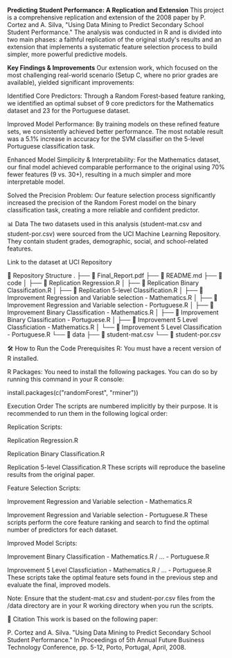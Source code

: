 **Predicting Student Performance: A Replication and Extension** 
This project is a comprehensive replication and extension of the 2008 paper by P. Cortez and A. Silva, "Using Data Mining to Predict Secondary School Student Performance." The analysis was conducted in R and is divided into two main phases: a faithful replication of the original study's results and an extension that implements a systematic feature selection process to build simpler, more powerful predictive models.

**Key Findings & Improvements**
Our extension work, which focused on the most challenging real-world scenario (Setup C, where no prior grades are available), yielded significant improvements:

Identified Core Predictors: Through a Random Forest-based feature ranking, we identified an optimal subset of 9 core predictors for the Mathematics dataset and 23 for the Portuguese dataset.

Improved Model Performance: By training models on these refined feature sets, we consistently achieved better performance. The most notable result was a 5.1% increase in accuracy for the SVM classifier on the 5-level Portuguese classification task.

Enhanced Model Simplicity & Interpretability: For the Mathematics dataset, our final model achieved comparable performance to the original using 70% fewer features (9 vs. 30+), resulting in a much simpler and more interpretable model.

Solved the Precision Problem: Our feature selection process significantly increased the precision of the Random Forest model on the binary classification task, creating a more reliable and confident predictor.

📊 Data
The two datasets used in this analysis (student-mat.csv and student-por.csv) were sourced from the UCI Machine Learning Repository. They contain student grades, demographic, social, and school-related features.

Link to the dataset at UCI Repository

📂 Repository Structure
.
├── 📄 Final_Report.pdf
├── 📄 README.md
├── 📁 code
│   ├── 📄 Replication Regression.R
│   ├── 📄 Replication Binary Classification.R
│   ├── 📄 Replication 5-level Classification.R
│   ├── 📄 Improvement Regression and Variable selection - Mathematics.R
│   ├── 📄 Improvement Regression and Variable selection - Portuguese.R
│   ├── 📄 Improvement Binary Classification - Mathematics.R
│   ├── 📄 Improvement Binary Classification - Portuguese.R
│   ├── 📄 Improvement 5 Level Classficiation - Mathematics.R
│   └── 📄 Improvement 5 Level Classification - Portuguese.R
└── 📁 data
    ├── 📄 student-mat.csv
    └── 📄 student-por.csv

🛠️ How to Run the Code
Prerequisites
R: You must have a recent version of R installed.

R Packages: You need to install the following packages. You can do so by running this command in your R console:

install.packages(c("randomForest", "rminer"))

Execution Order
The scripts are numbered implicitly by their purpose. It is recommended to run them in the following logical order:

Replication Scripts:

Replication Regression.R

Replication Binary Classification.R

Replication 5-level Classification.R
These scripts will reproduce the baseline results from the original paper.

Feature Selection Scripts:

Improvement Regression and Variable selection - Mathematics.R

Improvement Regression and Variable selection - Portuguese.R
These scripts perform the core feature ranking and search to find the optimal number of predictors for each dataset.

Improved Model Scripts:

Improvement Binary Classification - Mathematics.R / ... - Portuguese.R

Improvement 5 Level Classficiation - Mathematics.R / ... - Portuguese.R
These scripts take the optimal feature sets found in the previous step and evaluate the final, improved models.

Note: Ensure that the student-mat.csv and student-por.csv files from the /data directory are in your R working directory when you run the scripts.

📜 Citation
This work is based on the following paper:

P. Cortez and A. Silva. "Using Data Mining to Predict Secondary School Student Performance." In Proceedings of 5th Annual Future Business Technology Conference, pp. 5-12, Porto, Portugal, April, 2008.
